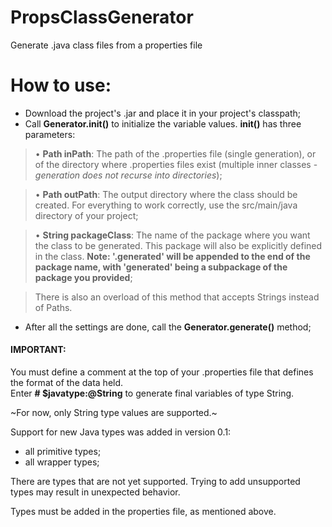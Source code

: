 # PropsClassGenerator
Generate .java class files from a properties file


# How to use:

- Download the project's .jar and place it in your project's classpath;
- Call **Generator.init()** to initialize the variable values. **init()** has three parameters:
	
> • **Path inPath**: The path of the .properties file (single generation), or of the directory where .properties files exist (multiple inner classes - *generation does not recurse into directories*);
	
> • **Path outPath**: The output directory where the class should be created. For everything to work correctly, use the src/main/java directory of your project;
	
> • **String packageClass**: The name of the package where you want the class to be generated. This package will also be explicitly defined in the class. **Note: '.generated' will be appended to the end of the package name, with 'generated' being a subpackage of the package you provided**;

> There is also an overload of this method that accepts Strings instead of Paths.

- After all the settings are done, call the **Generator.generate()** method;

#### **IMPORTANT:**
You must define a comment at the top of your .properties file that defines the format of the data held. <br>
Enter **# $javatype:@String** to generate final variables of type String.

~For now, only String type values ​​are supported.~

Support for new Java types was added in version 0.1:

- all primitive types;
- all wrapper types;

There are types that are not yet supported. Trying to add unsupported types may result in unexpected behavior.

Types must be added in the properties file, as mentioned above.

